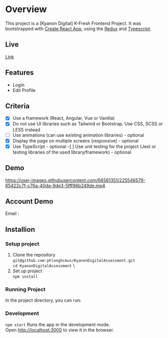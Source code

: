 # Overview

This project is a [Kyanon Digital] K-Fresh Frontend Project. It was bootstrapped with [Create React App](https://github.com/facebook/create-react-app), using the [Redux](https://github.com/reduxjs/redux) and [Typescript](https://github.com/microsoft/TypeScript).

## Live

[Link](https://kyanondigitalassessment.netlify.app/)

## Features

- Login
- Edit Profile

## Criteria

- [x] Use a framework (React, Angular, Vue or Vanilla)
- [x] Do not use UI libraries such as Tailwind or Bootstrap. Use CSS, SCSS or LESS instead
- [ ] Use animations (can use existing animation libraries) - optional
- [x] Display the page on multiple screens (responsive) - optional
- [x] Use TypeScript - optional -[ ] Use unit testing for the project (Jest or testing libraries of the used library/framework) -
      optional

## Demo

https://user-images.githubusercontent.com/66561351/225546579-65422c7f-c76a-40da-9de3-5fff96b249de.mp4

## Account Demo

Email :

## Installion

### Setup project

1. Clone the repository \
   `git@github.com:phlonghcmus/KyanonDigitalAssessment.git` \
   `cd KyanonDigitalAssessment` \
2. Set up project \
   `npm install`

### Running Project

In the project directory, you can run:

### Development

`npm start`
Runs the app in the development mode.\
Open [http://localhost:3000](http://localhost:3000) to view it in the browser.
